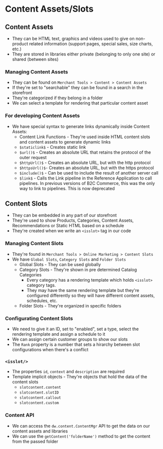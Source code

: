 # Content Assets/Slots

## Content Assets
- They can be HTML text, graphics and videos used to give on non-product related information (support pages, special sales, size charts, etc.)
- They are stored in libraries either private (belonging to only one site) or shared (between sites)

### Managing Content Assets
- They can be found on `Merchant Tools > Content > Content Assets`
- If they're set to "searchable" they can be found in a search in the storefront
- They're categorized if they belong in a folder
- We can select a template for rendering that particular content asset

### For developing Content Assets
- We have special syntax to generate links dynamically inside Content Assets:
    - Content Link Functions - They're used inside HTML content slots and content assets to generate dynamic links
    - `$staticlink$` - Creates static link
    - `$url()$` - Creates an absolute URL that retains the protocol of the outer request
    - `$httpUrl()$` - Creates an absolute URL, but with the http protocol
    - `$httpsUrl()$`- Creates an absolute URL, but with the https protocol
    - `$include()$` - Can be used to include the result of another server call
    - `$link$` - Calls the Link pipeline in the Reference Application to call pipelines. In previous versions of B2C Commerce, this was the only way to link to pipelines. This is now deprecated

## Content Slots
- They can be embedded in any part of our storefront
- They're used to show Products, Categories, Content Assets, Recommendations or Static HTML based on a schedule
- They're created when we write an `<isslot>` tag in our code

### Managing Content Slots
- They're found in `Merchant Tools > Online Marketing > Content Slots`
- We have `Global Slots`, `Category Slots` and `Folder Slots`
    - Global Slots - They can be used globally
    - Category Slots - They're shown in pre determined Catalog Categories
        - Every category has a rendering template which holds `<isslot>` category tags.
        - They may have the same rendering template but they're configured differently so they will have different content assets, schedules, etc.
    - Folder Slots - They're organized in specific folders

### Configurating Content Slots
- We need to give it an ID, set to "enabled", set a type, select the rendering template and assign a schedule to it
- We can assign certain customer groups to show our slots
- The `Rank` property is a number that sets a hirarchy between slot configurations when there's a conflict

### `<isslot/>`
- The properties `id`,  `context` and `description` are required
- Template implicit objects - They're objects that hold the data of the content slots
    - `slotcontent.content`
    - `slotcontent.slotID`
    - `slotcontent.callout`
    - `slotcontent.custom`

### Content API
- We can access the `dw.content.ContentMgr` API to get the data on our content assets and libraries
- We can use the `getContent('folderName')` method to get the content from the passed folder
